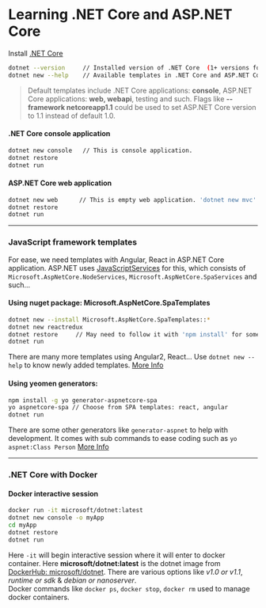 # Learning .NET Core and ASP.NET Core

Install [.NET Core](https://www.microsoft.com/net/core)

```sh
dotnet --version     // Installed version of .NET Core  (1+ versions for following CLI commands) 
dotnet new --help    // Available templates in .NET Core and ASP.NET Core applications
```

>Default templates include .NET Core applications: **console**, ASP.NET Core applications: **web, webapi**, testing and such.
Flags like **--framework netcoreapp1.1** could be used to set ASP.NET Core version to 1.1 instead of default 1.0.


#### .NET Core console application
```sh
dotnet new console   // This is console application.
dotnet restore
dotnet run 
```

#### ASP.NET Core web application
```sh
dotnet new web      // This is empty web application. 'dotnet new mvc' also available. 
dotnet restore
dotnet run 
```
----------
### JavaScript framework templates
For ease, we need templates with Angular, React in ASP.NET Core application. 
ASP.NET uses [JavaScriptServices](https://github.com/aspnet/JavaScriptServices) for this, which consists of  `Microsoft.AspNetCore.NodeServices`, `Microsoft.AspNetCore.SpaServices` and such...

#### Using nuget package: Microsoft.AspNetCore.SpaTemplates
```sh
dotnet new --install Microsoft.AspNetCore.SpaTemplates::*
dotnet new reactredux
dotnet restore     // May need to follow it with 'npm install' for some templates 
dotnet run
```
There are many more templates using Angular2, React... Use `dotnet new --help` to know newly added templates. [More Info](https://blogs.msdn.microsoft.com/webdev/2017/02/14/building-single-page-applications-on-asp-net-core-with-javascriptservices/)

#### Using yeomen generators: 
```sh
npm install -g yo generator-aspnetcore-spa
yo aspnetcore-spa // Choose from SPA templates: react, angular
dotnet run 
```
There are some other generators like `generator-aspnet` to help with development. It comes with sub commands to ease coding such as `yo aspnet:Class Person` [More Info](https://docs.microsoft.com/en-us/aspnet/core/client-side/yeoman)

----------
### .NET Core with Docker

#### Docker interactive session
```sh
docker run -it microsoft/dotnet:latest
dotnet new console -o myApp
cd myApp
dotnet restore
dotnet run
```
Here `-it` will begin interactive session where it will enter to docker container. Here **microsoft/dotnet:latest** is the dotnet image from [DockerHub: microsoft/dotnet](https://hub.docker.com/r/microsoft/dotnet/). There are various options like *v1.0 or v1.1*, *runtime or sdk* & *debian or nanoserver*.  
Docker commands like `docker ps`, `docker stop`, `docker rm` used to manage docker containers.
